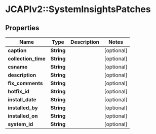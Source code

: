 # JCAPIv2::SystemInsightsPatches

## Properties
Name | Type | Description | Notes
------------ | ------------- | ------------- | -------------
**caption** | **String** |  | [optional] 
**collection_time** | **String** |  | [optional] 
**csname** | **String** |  | [optional] 
**description** | **String** |  | [optional] 
**fix_comments** | **String** |  | [optional] 
**hotfix_id** | **String** |  | [optional] 
**install_date** | **String** |  | [optional] 
**installed_by** | **String** |  | [optional] 
**installed_on** | **String** |  | [optional] 
**system_id** | **String** |  | [optional] 



